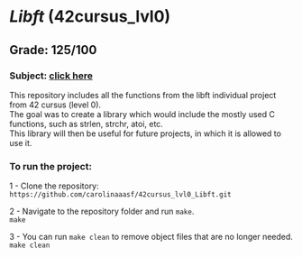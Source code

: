 # *Libft* (42cursus_lvl0)
## Grade: 125/100
### Subject: [click here](Extras/en.subject.pdf)

This repository includes all the functions from the libft individual project from 42 cursus (level 0).<br />
The goal was to create a library which would include the mostly used C functions, such as strlen, strchr, atoi, etc.<br />
This library will then be useful for future projects, in which it is allowed to use it.<br />

### To run the project:
1 - Clone the repository:<br />
`https://github.com/carolinaaasf/42cursus_lvl0_Libft.git`

2 - Navigate to the repository folder and run `make`.<br />
`make`<br />

3 - You can run `make clean` to remove object files that are no longer needed.<br />
`make clean` <br />


